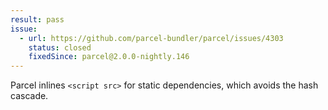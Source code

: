 ```yaml
---
result: pass
issue:
  - url: https://github.com/parcel-bundler/parcel/issues/4303
    status: closed
    fixedSince: parcel@2.0.0-nightly.146
---
```


Parcel inlines `<script src>` for static dependencies, which avoids the hash cascade.
